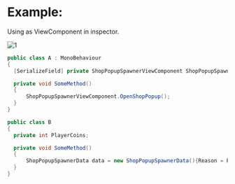 # Example:
Using as ViewComponent in inspector.<br>

![1](https://user-images.githubusercontent.com/103635242/169654570-8ad15514-ebae-41d5-ae45-12bbd7775be5.png)

```c#
public class A : MonoBehaviour
{
  [SerializeField] private ShopPopupSpawnerViewComponent ShopPopupSpawnerViewComponent;

  private void SomeMethod()
  {
      ShopPopupSpawnerViewComponent.OpenShopPopup();
  }
}
```

```c#
public class B
{
  private int PlayerCoins;

  private void SomeMethod()
  {
      ShopPopupSpawnerData data = new ShopPopupSpawnerData(){Reason = PlayerCoins > 0 ? "rich" : "noMoney", Page = PlayerCoins > 0 ? 1 : 0}
  }
}
```
